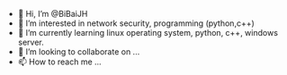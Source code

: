 - 👋 Hi, I’m @BiBaiJH
- 👀 I’m interested in network security, programming (python,c++)
- 🌱 I’m currently learning linux operating system, python, c++, windows server.
- 💞️ I’m looking to collaborate on ...
- 📫 How to reach me ...

<!---
BiBaiJH/BiBaiJH is a ✨ special ✨ repository because its `README.md` (this file) appears on your GitHub profile.
You can click the Preview link to take a look at your changes.
--->
